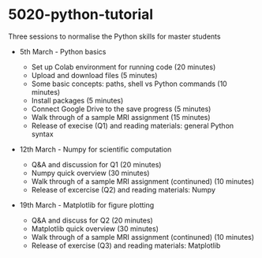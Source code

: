 # 5020-python-tutorial
Three sessions to normalise the Python skills for master students

* 5th March - Python basics
    * Set up Colab environment for running code (20 minutes)
    * Upload and download files (5 minutes)
    * Some basic concepts: paths, shell vs Python commands (10 minutes)
    * Install packages (5 minutes) 
    * Connect Google Drive to the save progress (5 minutes)
    * Walk through of a sample MRI assignment (15 minutes)
    * Release of execise (Q1) and reading materials: general Python syntax

* 12th March - Numpy for scientific computation
    * Q&A and discussion for Q1 (20 minutes)
    * Numpy quick overview (30 minutes)
    * Walk through of a sample MRI assignment (continuned) (10 minutes)
    * Release of excercise (Q2) and reading materials: Numpy

* 19th March - Matplotlib for figure plotting
    * Q&A and discuss for Q2 (20  minutes)
    * Matplotlib quick overview (30 minutes)
    * Walk through of a sample MRI assignment (continuned) (10 minutes)
    * Release of exercise (Q3) and reading materials: Matplotlib

